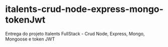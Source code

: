 # italents-crud-node-express-mongo-tokenJwt
Entrega do projeto Italents FullStack - Crud Node, Express, Mongo, Mongoose e token JWT
